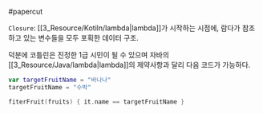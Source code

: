 #papercut 

`Closure`: [[3_Resource/Kotiln/lambda|lambda]]가 시작하는 시점에, 람다가 참조하고 있는 변수들을 모두 포획한 데이터 구조.

덕분에 코틀린은 진정한 1급 시민이 될 수 있으며 자바의 [[3_Resource/Java/lambda|lambda]]의 제약사항과 달리 다음 코드가 가능하다.

```kotlin
var targetFruitName = "바나나"
targetFruitName = "수박"

fiterFruit(fruits) { it.name == targetFruitName }
```